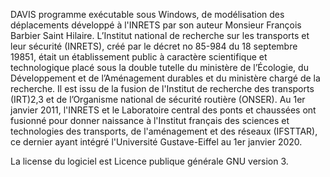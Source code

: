 DAVIS programme exécutable sous Windows, de modélisation des déplacements développé à l'INRETS par son auteur Monsieur François Barbier Saint Hilaire.
L’Institut national de recherche sur les transports et leur sécurité (INRETS), créé par le décret no 85-984 du 18 septembre 19851, était un établissement public à caractère scientifique et technologique placé sous la double tutelle du ministère de l’Écologie, du Développement et de l’Aménagement durables et du ministère chargé de la recherche. Il est issu de la fusion de l'Institut de recherche des transports (IRT)2,3 et de l’Organisme national de sécurité routière (ONSER). Au 1er janvier 2011, l'INRETS et le Laboratoire central des ponts et chaussées ont fusionné pour donner naissance à l'Institut français des sciences et technologies des transports, de l'aménagement et des réseaux (IFSTTAR), ce dernier ayant intégré l'Université Gustave-Eiffel au 1er janvier 2020.

La license du logiciel est Licence publique générale GNU version 3.
